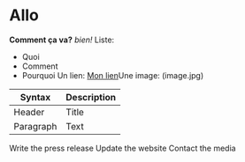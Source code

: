 
# Allo

**Comment ça va?** *bien!* Liste:

- Quoi
- Comment
- Pourquoi
Un lien: [Mon lien](https://www.example.com)Une image: (image.jpg)

| Syntax | Description |
| ----------- | ----------- |
| Header | Title |
| Paragraph | Text |
 Write the press release
 Update the website
 Contact the media
